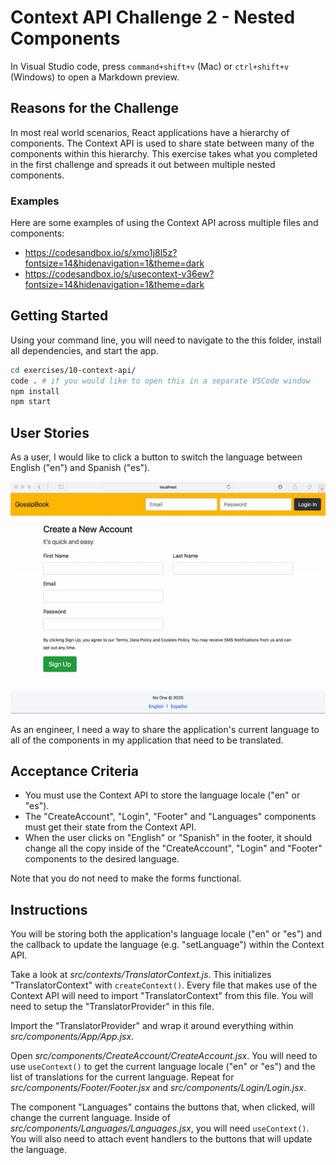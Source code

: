 # Context API Challenge 2 - Nested Components

In Visual Studio code, press `command+shift+v` (Mac) or `ctrl+shift+v` (Windows) to open a Markdown preview.

## Reasons for the Challenge

In most real world scenarios, React applications have a hierarchy of components. The Context API is used to share state between many of the components within this hierarchy. This exercise takes what you completed in the first challenge and spreads it out between multiple nested components.

### Examples

Here are some examples of using the Context API across multiple files and components:

- https://codesandbox.io/s/xmo1j8l5z?fontsize=14&hidenavigation=1&theme=dark
- https://codesandbox.io/s/usecontext-v36ew?fontsize=14&hidenavigation=1&theme=dark

## Getting Started

Using your command line, you will need to navigate to the this folder, install all dependencies, and start the app.

```bash
cd exercises/10-context-api/
code . # if you would like to open this in a separate VSCode window
npm install
npm start
```

## User Stories

As a user, I would like to click a button to switch the language between English ("en") and Spanish ("es").

![Creating a multi-lingual application with the Context API and nested components](context-api.gif)

As an engineer, I need a way to share the application's current language to all of the components in my application that need to be translated.

## Acceptance Criteria

- You must use the Context API to store the language locale ("en" or "es").
- The "CreateAccount", "Login", "Footer" and "Languages" components must get their state from the Context API.
- When the user clicks on "English" or "Spanish" in the footer, it should change all the copy inside of the "CreateAccount", "Login" and "Footer" components to the desired language.

Note that you do not need to make the forms functional.

## Instructions

You will be storing both the application's language locale ("en" or "es") and the callback to update the language (e.g. "setLanguage") within the Context API.

Take a look at _src/contexts/TranslatorContext.js_. This initializes "TranslatorContext" with `createContext()`. Every file that makes use of the Context API will need to import "TranslatorContext" from this file. You will need to setup the "TranslatorProvider" in this file.

Import the "TranslatorProvider" and wrap it around everything within _src/components/App/App.jsx_.

Open _src/components/CreateAccount/CreateAccount.jsx_. You will need to use `useContext()` to get the current language locale ("en" or "es") and the list of translations for the current language. Repeat for _src/components/Footer/Footer.jsx_ and _src/components/Login/Login.jsx_.

The component "Languages" contains the buttons that, when clicked, will change the current language. Inside of _src/components/Languages/Languages.jsx_, you will need `useContext()`. You will also need to attach event handlers to the buttons that will update the language.
